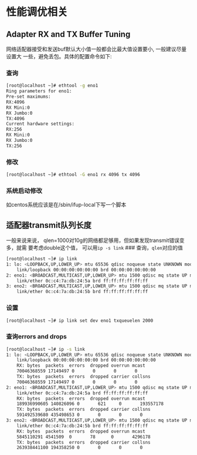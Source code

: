 # 性能调优相关

## Adapter RX and TX Buffer Tuning

网络适配器接受和发送buf默认大小值一般都会比最大值设置要小, 一般建议尽量设置大
一些，避免丢包。具体的配置命令如下:

### 查询

```sh
[root@localhost ~]# ethtool -g eno1
Ring parameters for eno1:
Pre-set maximums:
RX:4096
RX Mini:0
RX Jumbo:0
TX:4096
Current hardware settings:
RX:256
RX Mini:0
RX Jumbo:0
TX:256
```

### 修改
 
```sh
[root@localhost ~]# ethtool -G eno1 rx 4096 tx 4096
```

### 系统启动修改
如centos系统应该是在/sbin/ifup-local下写一个脚本


## 适配器transmit队列长度

一般来说来说， qlen=1000对10g的网络都足够用，但如果发现transmit错误变多，就需
要考虑double这个值， 可以用`ip -s link` ### 查询，`qlen`对应的值
```sh
[root@localhost ~]# ip link
1: lo: <LOOPBACK,UP,LOWER_UP> mtu 65536 qdisc noqueue state UNKNOWN mode DEFAULT
    link/loopback 00:00:00:00:00:00 brd 00:00:00:00:00:00
2: eno1: <BROADCAST,MULTICAST,UP,LOWER_UP> mtu 1500 qdisc mq state UP mode DEFAULT qlen 1000
    link/ether 0c:c4:7a:db:24:5a brd ff:ff:ff:ff:ff:ff
3: eno2: <BROADCAST,MULTICAST,UP,LOWER_UP> mtu 1500 qdisc mq state UP mode DEFAULT qlen 1000
    link/ether 0c:c4:7a:db:24:5b brd ff:ff:ff:ff:ff:ff
```

### 设置

```sh
[root@localhost ~]# ip link set dev eno1 txqueuelen 2000
```

### 查询errors and drops
```sh
[root@localhost ~]# ip -s link
1: lo: <LOOPBACK,UP,LOWER_UP> mtu 65536 qdisc noqueue state UNKNOWN mode DEFAULT
    link/loopback 00:00:00:00:00:00 brd 00:00:00:00:00:00
    RX: bytes  packets  errors  dropped overrun mcast
    70046368559 17149497 0       0       0       0
    TX: bytes  packets  errors  dropped carrier collsns
    70046368559 17149497 0       0       0       0
2: eno1: <BROADCAST,MULTICAST,UP,LOWER_UP> mtu 1500 qdisc mq state UP mode DEFAULT qlen 1000
    link/ether 0c:c4:7a:db:24:5a brd ff:ff:ff:ff:ff:ff
    RX: bytes  packets  errors  dropped overrun mcast
    189936990605 140826096 0       621     0       193557178
    TX: bytes  packets  errors  dropped carrier collsns
    591492539680 435498653 0       0       0       0
3: eno2: <BROADCAST,MULTICAST,UP,LOWER_UP> mtu 1500 qdisc mq state UP mode DEFAULT qlen 1000
    link/ether 0c:c4:7a:db:24:5b brd ff:ff:ff:ff:ff:ff
    RX: bytes  packets  errors  dropped overrun mcast
    5845110291 4541509  0       78      0       4296178
    TX: bytes  packets  errors  dropped carrier collsns
    263938441100 194358250 0       0       0       0
```


